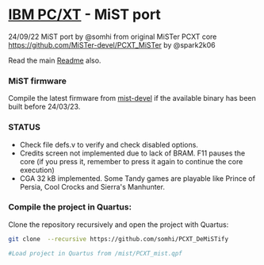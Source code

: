 # [IBM PC/XT](https://en.wikipedia.org/wiki/IBM_Personal_Computer_XT) - MiST port

24/09/22 MiST port by @somhi from original MiSTer PCXT core  https://github.com/MiSTer-devel/PCXT_MiSTer by @spark2k06

Read the main [Readme](https://github.com/somhi/PCXT_DeMiSTify) also.

### MiST firmware

Compile the latest firmware from [mist-devel](https://github.com/mist-devel/mist-firmware) if the available binary has been built before 24/03/23.

### STATUS

* Check file defs.v to verify and check disabled options.
* Credits screen not implemented due to lack of BRAM. F11 pauses the core (if you press it, remember to press it again to continue the core execution)
* CGA 32 kB implemented. Some Tandy games are playable like Prince of Persia, Cool Crocks and Sierra's Manhunter.

### Compile the project in Quartus:

Clone the repository recursively and open the project with Quartus:

```sh
git clone  --recursive https://github.com/somhi/PCXT_DeMiSTify

#Load project in Quartus from /mist/PCXT_mist.qpf
```

